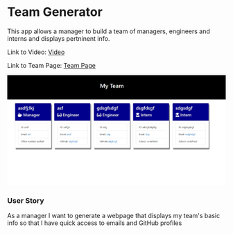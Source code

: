 # Team Generator

This app allows a manager to build a team of managers, engineers and interns and displays pertninent info. 

Link to Video: [Video](https://drive.google.com/open?id=1MkT0mxaNn5fu2y9M0H9-6FEjwG2cF8uN) 

Link to Team Page: [Team Page](https://brentp24.github.io/employee-summary/output/team.html) 

![My Team](./Assets/employee-summary.jpg)




### User Story
As a manager
I want to generate a webpage that displays my team's basic info
so that I have quick access to emails and GitHub profiles
```

